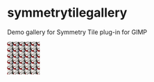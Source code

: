 symmetrytilegallery
===================

Demo gallery for Symmetry Tile plug-in for GIMP

![test image](cell_1/.llgal/thumb_01_p1_b.png)
